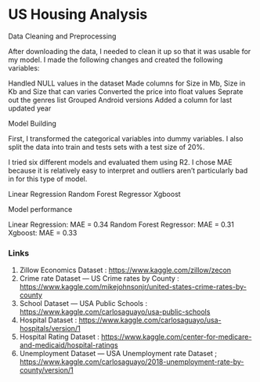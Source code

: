 # US Housing Analysis 

Data Cleaning and Preprocessing

  After downloading the data, I needed to clean it up so that it was usable for my model. I made the following changes and created the following variables:

  Handled NULL values in the dataset
  Made columns for Size in Mb, Size in Kb and Size that can varies
  Converted the price into float values
  Seprate out the genres list
  Grouped Android versions
  Added a column for last updated year

Model Building

  First, I transformed the categorical variables into dummy variables. I also split the data into train and tests sets with a test size of 20%.

  I tried six different models and evaluated them using R2. I chose MAE because it is relatively easy to interpret and outliers aren’t particularly bad in for this type of model.

  Linear Regression
  Random Forest Regressor
  Xgboost

  Model performance

  Linear Regression: MAE = 0.34
  Random Forest Regressor: MAE = 0.31
  Xgboost: MAE = 0.33


### Links

  1) Zillow Economics Dataset : https://www.kaggle.com/zillow/zecon
  2) Crime rate Dataset — US Crime rates by County : https://www.kaggle.com/mikejohnsonjr/united-states-crime-rates-by-county
  3) School Dataset — USA Public Schools : https://www.kaggle.com/carlosaguayo/usa-public-schools
  4) Hospital Dataset : https://www.kaggle.com/carlosaguayo/usa-hospitals/version/1
  5) Hospital Rating Dataset : https://www.kaggle.com/center-for-medicare-and-medicaid/hospital-ratings
  6) Unemployment Dataset — USA Unemployment rate Dataset ; https://www.kaggle.com/carlosaguayo/2018-unemployment-rate-by-county/version/1
